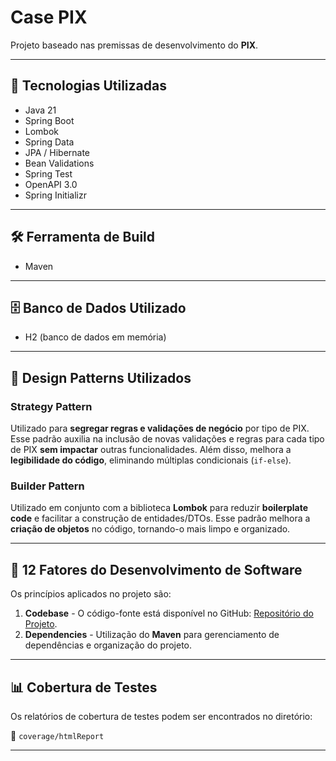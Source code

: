# **Case PIX**

Projeto baseado nas premissas de desenvolvimento do **PIX**.

---

## 🚀 **Tecnologias Utilizadas**

- Java 21
- Spring Boot
- Lombok
- Spring Data
- JPA / Hibernate
- Bean Validations
- Spring Test
- OpenAPI 3.0
- Spring Initializr

---

## 🛠️ **Ferramenta de Build**

- Maven

---

## 🗄️ **Banco de Dados Utilizado**

- H2 (banco de dados em memória)

---

## 🎨 **Design Patterns Utilizados**

### **Strategy Pattern**

Utilizado para **segregar regras e validações de negócio** por tipo de PIX. Esse padrão auxilia na inclusão de novas validações e regras para cada tipo de PIX **sem impactar** outras funcionalidades. Além disso, melhora a **legibilidade do código**, eliminando múltiplas condicionais (`if-else`).

### **Builder Pattern**

Utilizado em conjunto com a biblioteca **Lombok** para reduzir **boilerplate code** e facilitar a construção de entidades/DTOs. Esse padrão melhora a **criação de objetos** no código, tornando-o mais limpo e organizado.

---

## 🔹 **12 Fatores do Desenvolvimento de Software**

Os princípios aplicados no projeto são:

1. **Codebase** - O código-fonte está disponível no GitHub: [Repositório do Projeto](https://github.com/rickakira/case.git).
2. **Dependencies** - Utilização do **Maven** para gerenciamento de dependências e organização do projeto.

---

## 📊 **Cobertura de Testes**

Os relatórios de cobertura de testes podem ser encontrados no diretório:

📂 `coverage/htmlReport`

---



